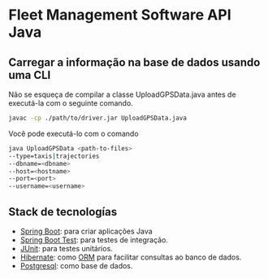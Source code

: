 # Fleet Management Software API Java

## Carregar a informação na base de dados usando uma CLI

Não se esqueça de compilar a classe UploadGPSData.java antes de executá-la com o seguinte comando.

```bash
javac -cp ./path/to/driver.jar UploadGPSData.java
```

Você pode executá-lo com o comando
```bash
java UploadGPSData <path-to-files>
--type=taxis|trajectories
--dbname=<dbname>
--host=<hostname>
--port=<port>
--username=<username>
```

## Stack de tecnologías

- [Spring Boot](https://spring.io/projects/spring-boot/): para
  criar aplicações Java
- [Spring Boot Test](https://docs.spring.io/spring-boot/docs/current/reference/html/features.html#features.testing.spring-boot-applications):
  para testes de integração.
- [JUnit](https://junit.org/junit5/): para testes unitários.
- [Hibernate](https://docs.spring.io/spring-framework/reference/data-access/orm/hibernate.html):
  como [ORM](https://en.wikipedia.org/wiki/Object%E2%80%93relational_mapping)
  para facilitar consultas ao banco de dados.
- [Postgresql](https://www.postgresql.org/): como base de dados.
